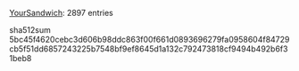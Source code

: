 [YourSandwich](https://github.com/YourSandwich): 2897 entries

sha512sum 5bc45f4620cebc3d606b98ddc863f00f661d0893696279fa0958604f84729cb5f51dd6857243225b7548bf9ef8645d1a132c792473818cf9494b492b6f31beb8
